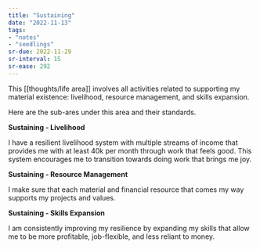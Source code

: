 ```yaml
---
title: "Sustaining"
date: "2022-11-13"
tags:
- "notes"
- "seedlings"
sr-due: 2022-11-29
sr-interval: 15
sr-ease: 292
---
```


This [[thoughts/life area]] involves all activities related to supporting my material existence: livelihood, resource management, and skills expansion.

Here are the sub-ares under this area and their standards.

**Sustaining - Livelihood**

I have a resilient livelihood system with multiple streams of income that provides me with at least 40k per month through work that feels good. This system encourages me to transition towards doing work that brings me joy.

**Sustaining - Resource Management**

I make sure that each material and financial resource that comes my way supports my projects and values.

**Sustaining - Skills Expansion**

I am consistently improving my resilience by expanding my skills that allow me to be more profitable, job-flexible, and less reliant to money.